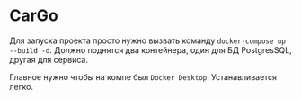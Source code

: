 # CarGo
Для запуска проекта просто нужно вызвать команду `docker-compose up --build -d`.
Должно поднятся два контейнера, один для БД PostgresSQL, другая для сервиса.


Главное нужно чтобы на компе был `Docker Desktop`. Устанавливается легко.